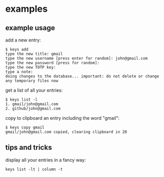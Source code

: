 # examples

## example usage

add a new entry:

```
$ keys add
type the new title: gmail
type the new username [press enter for random]: john@gmail.com
type the new password [press for random]:
type the new TOTP key:
type a note:
doing changes to the database... important: do not delete or change any temporary files now
```

get a list of all your entries:

```
$ keys list -l
1. gmail/john@gmail.com
2. github/john@gmail.com
```

copy to clipboard an entry including the word "gmail":

```
$ keys copy gmail
gmail/john@gmail.com copied, clearing clipboard in 20
```

## tips and tricks

display all your entries in a fancy way:

```keys list -lt | column -t```
